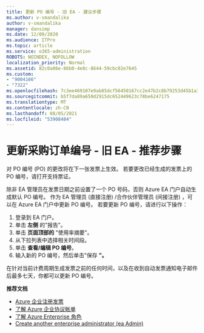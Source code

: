 ```yaml
---
title: 更新 PO 编号 - 旧 EA - 建议步骤
ms.author: v-smandalika
author: v-smandalika
manager: dansimp
ms.date: 12/09/2020
ms.audience: ITPro
ms.topic: article
ms.service: o365-administration
ROBOTS: NOINDEX, NOFOLLOW
localization_priority: Normal
ms.assetid: 82c0a06e-86b0-4e8c-8644-59cbc02e7645
ms.custom:
- "9004166"
- "7322"
ms.openlocfilehash: 7c3ee469107e9ab85dcf56450167cc2e47b2c8b79253d45b1a362959a869ba24
ms.sourcegitcommit: b5f7da89a650d2915dc652449623c78be6247175
ms.translationtype: MT
ms.contentlocale: zh-CN
ms.lasthandoff: 08/05/2021
ms.locfileid: "53908484"
---
```

# <a name="update-purchase-order-number---legacy-ea---recommended-steps"></a>更新采购订单编号 - 旧 EA - 推荐步骤

对 PO 编号 (PO) 的更改将在下一张发票上生效。 若要更改已经生成的发票上的 PO 编号，请打开支持票证。 

除非 EA 管理员在发票日期之前设置了一个 PO 号码，否则 Azure EA 门户自动生成默认 PO 编号。 作为 EA 管理员 (直接注册) /合作伙伴管理员 (间接注册) ，可以在 Azure EA 门户中更新 PO 编号。 若要更新 PO 编号，请进行以下操作：

1. 登录到 EA 门户。
2. 单击 **左侧** 的"报告"。
3. 单击 **页面顶部的** "使用率摘要"。
4. 从下拉列表中选择相关时间段。
5. 单击 **查看/编辑 PO 编号**。
6. 输入新的 PO 编号，然后单击"保存 **"。**

在针对当前计费周期生成发票之前的任何时间，以及在收到自动发票通知电子邮件后最多七天，你都可以更新 PO 编号。 

**推荐文档**

- [Azure 企业注册发票](https://docs.microsoft.com/azure/cost-management-billing/manage/ea-portal-enrollment-invoices) 
- [了解 Azure 企业协议帐单](https://docs.microsoft.com/azure/cost-management-billing/understand/review-enterprise-agreement-bill)  
- [了解 Azure Enterprise 角色](https://docs.microsoft.com/azure/cost-management-billing/manage/understand-ea-roles#add-a-new-enterprise-administrator) 
- [Create another enterprise administrator (ea Admin) ](https://docs.microsoft.com/azure/cost-management-billing/manage/ea-portal-administration#create-another-enterprise-administrator)
